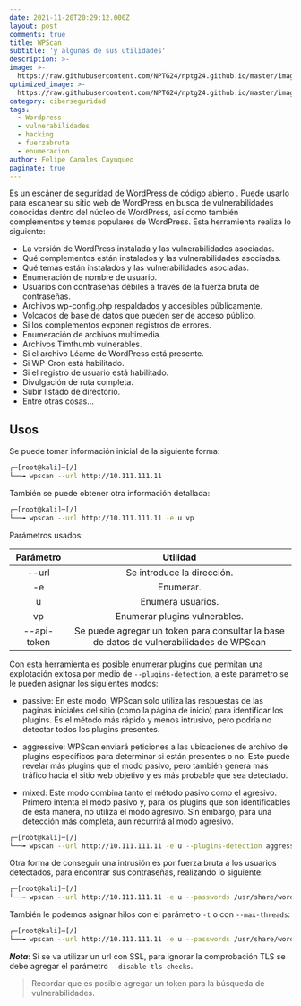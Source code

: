 ```yaml
---
date: 2021-11-20T20:29:12.000Z
layout: post
comments: true
title: WPScan
subtitle: 'y algunas de sus utilidades'
description: >-
image: >-
  https://raw.githubusercontent.com/NPTG24/nptg24.github.io/master/images/wpscan.png
optimized_image: >-
  https://raw.githubusercontent.com/NPTG24/nptg24.github.io/master/images/wpscan.png
category: ciberseguridad
tags:
  - Wordpress
  - vulnerabilidades
  - hacking
  - fuerzabruta
  - enumeracion
author: Felipe Canales Cayuqueo
paginate: true
---
```


Es un escáner de seguridad de WordPress de código abierto . Puede usarlo para escanear su sitio web de WordPress en busca de vulnerabilidades conocidas dentro del núcleo de WordPress, así como también complementos y temas populares de WordPress. Esta herramienta realiza lo siguiente:

* La versión de WordPress instalada y las vulnerabilidades asociadas.
* Qué complementos están instalados y las vulnerabilidades asociadas.
* Qué temas están instalados y las vulnerabilidades asociadas.
* Enumeración de nombre de usuario.
* Usuarios con contraseñas débiles a través de la fuerza bruta de contraseñas.
* Archivos wp-config.php respaldados y accesibles públicamente.
* Volcados de base de datos que pueden ser de acceso público.
* Si los complementos exponen registros de errores.
* Enumeración de archivos multimedia.
* Archivos Timthumb vulnerables.
* Si el archivo Léame de WordPress está presente.
* Si WP-Cron está habilitado.
* Si el registro de usuario está habilitado.
* Divulgación de ruta completa.
* Subir listado de directorio.
* Entre otras cosas...

## Usos

Se puede tomar información inicial de la siguiente forma:

```bash
┌─[root@kali]─[/]
└──╼ wpscan --url http://10.111.111.11 
```

También se puede obtener otra información detallada:

```bash
┌─[root@kali]─[/]
└──╼ wpscan --url http://10.111.111.11 -e u vp
```

Parámetros usados:

| Parámetro | Utilidad |
| :--------: | :-------: |
| --url | Se introduce la dirección. |
| -e | Enumerar. |
| u | Enumera usuarios. |
| vp | Enumerar plugins vulnerables. |
| --api-token | Se puede agregar un token para consultar la base de datos de vulnerabilidades de WPScan |

Con esta herramienta es posible enumerar plugins que permitan una explotación exitosa por medio de ```--plugins-detection```, a este parámetro se le pueden asignar los siguientes modos:

  * passive: En este modo, WPScan solo utiliza las respuestas de las páginas iniciales del sitio (como la página de inicio) para identificar los plugins. Es el método más rápido y menos intrusivo, pero podría no detectar todos los plugins presentes.
  
  * aggressive: WPScan enviará peticiones a las ubicaciones de archivo de plugins específicos para determinar si están presentes o no. Esto puede revelar más plugins que el modo pasivo, pero también genera más tráfico hacia el sitio web objetivo y es más probable que sea detectado.
  
  * mixed: Este modo combina tanto el método pasivo como el agresivo. Primero intenta el modo pasivo y, para los plugins que son identificables de esta manera, no utiliza el modo agresivo. Sin embargo, para una detección más completa, aún recurrirá al modo agresivo.

```bash
┌─[root@kali]─[/]
└──╼ wpscan --url http://10.111.111.11 -e u --plugins-detection aggressive
```

Otra forma de conseguir una intrusión es por fuerza bruta a los usuarios detectados, para encontrar sus contraseñas, realizando lo siguiente:

```bash
┌─[root@kali]─[/]
└──╼ wpscan --url http://10.111.111.11 -e u --passwords /usr/share/wordlists/rockyou.txt
```

También le podemos asignar hilos con el parámetro ```-t``` o con ```--max-threads```:

```bash
┌─[root@kali]─[/]
└──╼ wpscan --url http://10.111.111.11 -e u --passwords /usr/share/wordlists/rockyou.txt --max-threads 200
```

***Nota***: Si se va utilizar un url con SSL, para ignorar la comprobación TLS se debe agregar el parámetro ```--disable-tls-checks```.

> Recordar que es posible agregar un token para la búsqueda de vulnerabilidades.

